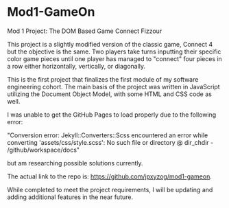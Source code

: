 # Mod1-GameOn
Mod 1 Project: The DOM Based Game
Connect Fizzour

This project is a slightly modified version of the classic game, Connect 4 but the objective is the same. Two players take turns inputting their specific color game pieces until one player has managed to "connect" four pieces in a row either horizontally, vertically, or diagonally.

This is the first project that finalizes the first module of my software engineering cohort. The main basis of the project was written in JavaScript utilizing the Document Object Model, with some HTML and CSS code as well.

I was unable to get the GitHub Pages to load properly due to the following error: 

"Conversion error: Jekyll::Converters::Scss encountered an error while converting 'assets/css/style.scss':                     No such file or directory @ dir_chdir - /github/workspace/docs"

but am researching possible solutions currently.

The actual link to the repo is: https://github.com/jpxyzog/mod1-gameon.

While completed to meet the project requirements, I will be updating and adding additional features in the near future.
